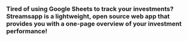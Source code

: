 ### Tired of using Google Sheets to track your investments? Streamsapp is a lightweight, open source web app that provides you with a one-page overview of your investment performance!

